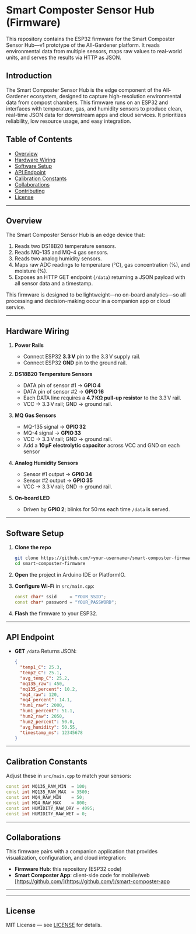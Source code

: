 # Smart Composter Sensor Hub (Firmware)

This repository contains the ESP32 firmware for the Smart Composter Sensor Hub—v1 prototype of the All-Gardener platform. It reads environmental data from multiple sensors, maps raw values to real-world units, and serves the results via HTTP as JSON.

## Introduction

The Smart Composter Sensor Hub is the edge component of the All-Gardener ecosystem, designed to capture high-resolution environmental data from compost chambers. This firmware runs on an ESP32 and interfaces with temperature, gas, and humidity sensors to produce clean, real-time JSON data for downstream apps and cloud services. It prioritizes reliability, low resource usage, and easy integration.

## Table of Contents

* [Overview](#overview)
* [Hardware Wiring](#hardware-wiring)
* [Software Setup](#software-setup)
* [API Endpoint](#api-endpoint)
* [Calibration Constants](#calibration-constants)
* [Collaborations](#collaborations)
* [Contributing](#contributing)
* [License](#license)

---

## Overview

The Smart Composter Sensor Hub is an edge device that:

1. Reads two DS18B20 temperature sensors.
2. Reads MQ-135 and MQ-4 gas sensors.
3. Reads two analog humidity sensors.
4. Maps raw ADC readings to temperature (°C), gas concentration (%), and moisture (%).
5. Exposes an HTTP GET endpoint (`/data`) returning a JSON payload with all sensor data and a timestamp.

This firmware is designed to be lightweight—no on-board analytics—so all processing and decision-making occur in a companion app or cloud service.

---

## Hardware Wiring

1. **Power Rails**

   * Connect ESP32 **3.3 V** pin to the 3.3 V supply rail.
   * Connect ESP32 **GND** pin to the ground rail.

2. **DS18B20 Temperature Sensors**

   * DATA pin of sensor #1 → **GPIO 4**
   * DATA pin of sensor #2 → **GPIO 16**
   * Each DATA line requires a **4.7 KΩ pull-up resistor** to the 3.3 V rail.
   * VCC → 3.3 V rail; GND → ground rail.

3. **MQ Gas Sensors**

   * MQ-135 signal → **GPIO 32**
   * MQ-4 signal   → **GPIO 33**
   * VCC → 3.3 V rail; GND → ground rail.
   * Add a **10 µF electrolytic capacitor** across VCC and GND on each sensor

4. **Analog Humidity Sensors**

   * Sensor #1 output → **GPIO 34**
   * Sensor #2 output → **GPIO 35**
   * VCC → 3.3 V rail; GND → ground rail.

5. **On-board LED**

   * Driven by **GPIO 2**; blinks for 50 ms each time `/data` is served.

---

## Software Setup

1. **Clone the repo**

   ```bash
   git clone https://github.com/<your-username>/smart-composter-firmware.git
   cd smart-composter-firmware
   ```
2. **Open** the project in Arduino IDE or PlatformIO.
3. **Configure Wi-Fi** in `src/main.cpp`:

   ```cpp
   const char* ssid     = "YOUR_SSID";
   const char* password = "YOUR_PASSWORD";
   ```
4. **Flash** the firmware to your ESP32.

---

## API Endpoint

* **GET** `/data`
  Returns JSON:

  ```json
  {
    "temp1_C": 25.3,
    "temp2_C": 25.1,
    "avg_temp_C": 25.2,
    "mq135_raw": 450,
    "mq135_percent": 10.2,
    "mq4_raw": 120,
    "mq4_percent": 14.1,
    "hum1_raw": 2000,
    "hum1_percent": 51.1,
    "hum2_raw": 2050,
    "hum2_percent": 50.0,
    "avg_humidity": 50.55,
    "timestamp_ms": 12345678
  }
  ```

---

## Calibration Constants

Adjust these in `src/main.cpp` to match your sensors:

```cpp
const int MQ135_RAW_MIN  = 100;
const int MQ135_RAW_MAX  = 3500;
const int MQ4_RAW_MIN    = 50;
const int MQ4_RAW_MAX    = 800;
const int HUMIDITY_RAW_DRY = 4095;
const int HUMIDITY_RAW_WET = 0;
```

---

## Collaborations

This firmware pairs with a companion application that provides visualization, configuration, and cloud integration:

* **Firmware Hub**: this repository (ESP32 code)
* **Smart Composter App**: client-side code for mobile/web
  [[https://github.com/](https://github.com/)<your-username>/smart-composter-app](https://github.com/Stefannn444/Smart-Composter)

---


---

## License

MIT License — see [LICENSE](LICENSE) for details.
